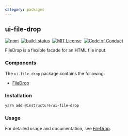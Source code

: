 ```yaml
---
category: packages
---
```


## ui-file-drop

[![npm][npm]][npm-url]&nbsp;
[![build-status][build-status]][build-status-url]&nbsp;
[![MIT License][license-badge]][LICENSE]&nbsp;
[![Code of Conduct][coc-badge]][coc]

FileDrop is a flexible facade for an HTML file input.


### Components
The `ui-file-drop` package contains the following:
- [FileDrop](#FileDrop)

### Installation
```sh
yarn add @instructure/ui-file-drop
```

### Usage
For detailed usage and documentation, see [FileDrop](#FileDrop).


[npm]: https://img.shields.io/npm/v/@instructure/ui-file-drop.svg
[npm-url]: https://npmjs.com/package/@instructure/ui-file-drop

[build-status]: https://travis-ci.org/instructure/instructure-ui.svg?branch=master
[build-status-url]: https://travis-ci.org/instructure/instructure-ui "Travis CI"

[license-badge]: https://img.shields.io/npm/l/instructure-ui.svg?style=flat-square
[license]: https://github.com/instructure/instructure-ui/blob/master/LICENSE

[coc-badge]: https://img.shields.io/badge/code%20of-conduct-ff69b4.svg?style=flat-square
[coc]: https://github.com/instructure/instructure-ui/blob/master/CODE_OF_CONDUCT.md
